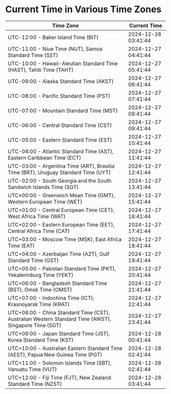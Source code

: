 # Current Time in Various Time Zones

| Time Zone | Current Time |
|-----------|--------------|
| UTC-12:00 - Baker Island Time (BIT) | 2024-12-28 03:41:44 |
| UTC-11:00 - Niue Time (NUT), Samoa Standard Time (SST) | 2024-12-27 04:41:44 |
| UTC-10:00 - Hawaii-Aleutian Standard Time (HAST), Tahiti Time (TAHT) | 2024-12-27 05:41:44 |
| UTC-09:00 - Alaska Standard Time (AKST) | 2024-12-27 06:41:44 |
| UTC-08:00 - Pacific Standard Time (PST) | 2024-12-27 07:41:44 |
| UTC-07:00 - Mountain Standard Time (MST) | 2024-12-27 08:41:44 |
| UTC-06:00 - Central Standard Time (CST) | 2024-12-27 09:41:44 |
| UTC-05:00 - Eastern Standard Time (EST) | 2024-12-27 10:41:44 |
| UTC-04:00 - Atlantic Standard Time (AST), Eastern Caribbean Time (ECT) | 2024-12-27 11:41:44 |
| UTC-03:00 - Argentina Time (ART), Brasília Time (BRT), Uruguay Standard Time (UYT) | 2024-12-27 12:41:44 |
| UTC-02:00 - South Georgia and the South Sandwich Islands Time (SGT) | 2024-12-27 13:41:44 |
| UTC±00:00 - Greenwich Mean Time (GMT), Western European Time (WET) | 2024-12-27 15:41:44 |
| UTC+01:00 - Central European Time (CET), West Africa Time (WAT) | 2024-12-27 16:41:44 |
| UTC+02:00 - Eastern European Time (EET), Central Africa Time (CAT) | 2024-12-27 17:41:44 |
| UTC+03:00 - Moscow Time (MSK), East Africa Time (EAT) | 2024-12-27 18:41:44 |
| UTC+04:00 - Azerbaijan Time (AZT), Gulf Standard Time (GST) | 2024-12-27 19:41:44 |
| UTC+05:00 - Pakistan Standard Time (PKT), Yekaterinburg Time (YEKT) | 2024-12-27 20:41:44 |
| UTC+06:00 - Bangladesh Standard Time (BST), Omsk Time (OMST) | 2024-12-27 21:41:44 |
| UTC+07:00 - Indochina Time (ICT), Krasnoyarsk Time (KRAT) | 2024-12-27 22:41:44 |
| UTC+08:00 - China Standard Time (CST), Australian Western Standard Time (AWST), Singapore Time (SGT) | 2024-12-27 23:41:44 |
| UTC+09:00 - Japan Standard Time (JST), Korea Standard Time (KST) | 2024-12-28 00:41:44 |
| UTC+10:00 - Australian Eastern Standard Time (AEST), Papua New Guinea Time (PGT) | 2024-12-28 02:41:44 |
| UTC+11:00 - Solomon Islands Time (SBT), Vanuatu Time (VUT) | 2024-12-28 02:41:44 |
| UTC+12:00 - Fiji Time (FJT), New Zealand Standard Time (NZST) | 2024-12-28 03:41:44 |
